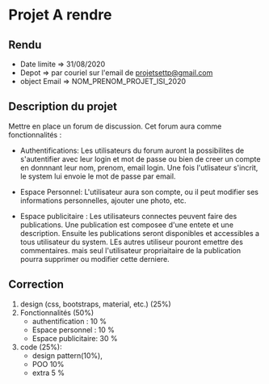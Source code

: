 
# Projet A rendre

## Rendu
* Date limite => 31/08/2020
* Depot => par couriel sur l'email de projetsettp@gmail.com 
* object Email => NOM_PRENOM_PROJET_ISI_2020

## Description du projet
Mettre en place un forum de discussion. Cet forum aura comme fonctionnalités :
* Authentifications: Les utilisateurs du forum auront la possibilites de s'autentifier avec leur login et mot de passe ou bien de creer un compte en donnnant leur nom, prenom, email login. Une fois l'utlisateur s'incrit, le system lui envoie le mot de passe par email.  

* Espace Personnel: L'utilisateur aura son compte, ou il peut modifier ses informations personnelles, ajouter une photo, etc.

* Espace publicitaire : Les utilisateurs connectes peuvent faire des publications. 
Une publication est composee d'une entete et une description. Ensuite les publications seront disponibles et accessibles a tous utilisateur du system. LEs autres utiliseur pouront emettre des commentaires. mais seul l'utilisateur propriaitaire de la publication pourra supprimer ou modifier cette derniere.

## Correction

1. design (css, bootstraps, material, etc.) (25%)
2. Fonctionnalités (50%)
    * authentification : 10 %
    * Espace personnel : 10 % 
    * Espace publicitaire: 30 %
3. code (25%): 
    * design pattern(10%), 
    * POO 10%
    * extra 5 %
